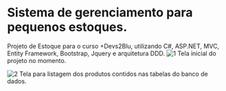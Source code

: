 # Sistema de gerenciamento para pequenos estoques.

Projeto de Estoque para o curso +Devs2Blu, utilizando C#, ASP.NET, MVC, Entity Framework, Bootstrap, Jquery e arquitetura DDD.
![1](https://user-images.githubusercontent.com/87243693/217405454-f657eea1-c962-49ee-8637-9b1fd34718e4.png)
Tela inicial do projeto no momento.


![2](https://user-images.githubusercontent.com/87243693/217405506-9b7a2b17-6d71-4433-a8ae-8a9a4ba71a1b.png)
Tela para listagem dos produtos contidos nas tabelas do banco de dados.
